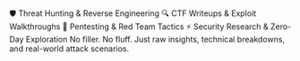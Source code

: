 🛡️ Threat Hunting & Reverse Engineering
🔍 CTF Writeups & Exploit Walkthroughs
📜 Pentesting & Red Team Tactics
⚡ Security Research & Zero-Day Exploration
No filler. No fluff. Just raw insights, technical breakdowns, and real-world attack scenarios.

